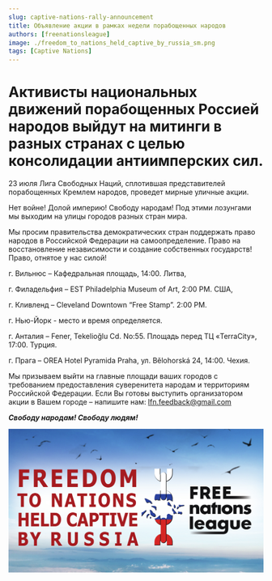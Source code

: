 ```yaml
---
slug: captive-nations-rally-announcement
title: Объявление акции в рамках недели порабощенных народов
authors: [freenationsleague]
image: ./freedom_to_nations_held_captive_by_russia_sm.png
tags: [Captive Nations]
---
```


# Активисты национальных движений порабощенных Россией народов выйдут на митинги в разных странах с целью консолидации антиимперских сил.

23 июля Лига Свободных Наций, сплотившая представителей порабощенных Кремлем народов, проведет мирные уличные акции.

Нет войне! Долой империю! Свободу народам! Под этими лозунгами мы выходим на улицы городов разных стран мира.

Мы просим правительства демократических стран поддержать право народов в Российской Федерации на самоопределение. Право на восстановление независимости и создание собственных государств! Право, отнятое у нас силой!

г. Вильнюс – Кафедральная площадь, 14:00. Литва,

г. Филадельфия – EST Philadelphia Museum of Art, 2:00 PM. США,

г. Кливленд – Cleveland Downtown “Free Stamp”. 2:00 PM.

г. Нью-Йорк - место и время определяется.

г. Анталия – Fener, Tekelioğlu Cd. No:55. Площадь перед ТЦ «TerraCity», 17:00. Турция.

г. Прага – OREA Hotel Pyramida Praha, ул. Bělohorská 24, 14:00. Чехия.

Мы призываем выйти на главные площади ваших городов с требованием предоставления суверенитета народам и территориям Российской Федерации. Если Вы готовы выступить организатором акции в Вашем городе – напишите нам: lfn.feedback@gmail.com

***Свободу народам! Свободу людям!***

![Баннер свободу порабощенным народам](./freedom_to_nations_held_captive_by_russia_sm.png)

